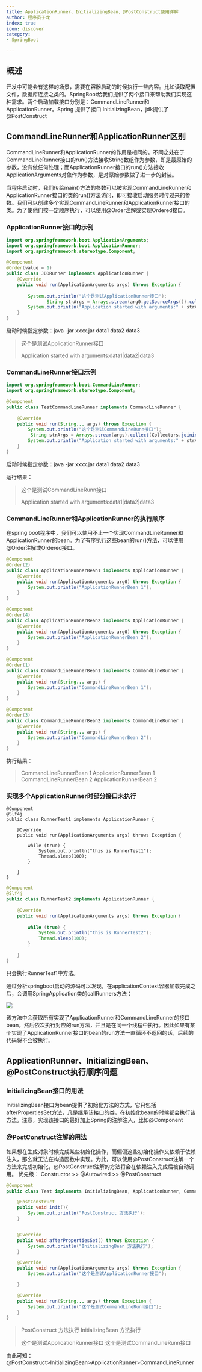 ```yaml
---
title: ApplicationRunner、InitializingBean、@PostConstruct使用详解
author: 程序员子龙
index: true
icon: discover
category:
- SpringBoot

---
```

## 概述

开发中可能会有这样的场景，需要在容器启动的时候执行一些内容。比如读取配置文件，数据库连接之类的。SpringBoot给我们提供了两个接口来帮助我们实现这种需求。两个启动加载接口分别是：CommandLineRunner和ApplicationRunner。Spring 提供了接口 InitializingBean，jdk提供了@PostConstruct

## CommandLineRunner和ApplicationRunner区别

CommandLineRunner和ApplicationRunner的作用是相同的。不同之处在于CommandLineRunner接口的run()方法接收String数组作为参数，即是最原始的参数，没有做任何处理；而ApplicationRunner接口的run()方法接收ApplicationArguments对象作为参数，是对原始参数做了进一步的封装。

当程序启动时，我们传给main()方法的参数可以被实现CommandLineRunner和ApplicationRunner接口的类的run()方法访问，即可接收启动服务时传过来的参数。我们可以创建多个实现CommandLineRunner和ApplicationRunner接口的类。为了使他们按一定顺序执行，可以使用@Order注解或实现Ordered接口。

### ApplicationRunner接口的示例

```java
import org.springframework.boot.ApplicationArguments;
import org.springframework.boot.ApplicationRunner;
import org.springframework.stereotype.Component;
 
@Component
@Order(value = 1)
public class JDDRunner implements ApplicationRunner {
    @Override
    public void run(ApplicationArguments args) throws Exception {
    
        System.out.println("这个是测试ApplicationRunner接口");
               String strArgs = Arrays.stream(arg0.getSourceArgs()).collect(Collectors.joining("|"));
        System.out.println("Application started with arguments:" + strArgs);
    }
}

```

启动时候指定参数：java -jar xxxx.jar data1 data2 data3 

> 这个是测试ApplicationRunner接口
>
> Application started with arguments:data1|data2|data3

### CommandLineRunner接口示例

```java
import org.springframework.boot.CommandLineRunner;
import org.springframework.stereotype.Component;

@Component
public class TestCommandLineRunner implements CommandLineRunner {
 
    @Override
    public void run(String... args) throws Exception {
        System.out.println("这个是测试CommandLineRunn接口");
         String strArgs = Arrays.stream(args).collect(Collectors.joining("|"));
        System.out.println("Application started with arguments:" + strArgs);
    }
}
```

启动时候指定参数：java -jar xxxx.jar data1 data2 data3 

运行结果：

> 这个是测试CommandLineRunn接口
>
> Application started with arguments:data1|data2|data3

### CommandLineRunner和ApplicationRunner的执行顺序

在spring boot程序中，我们可以使用不止一个实现CommandLineRunner和ApplicationRunner的bean。为了有序执行这些bean的run()方法，可以使用@Order注解或Ordered接口。

```java
@Component
@Order(2)
public class ApplicationRunnerBean1 implements ApplicationRunner {
    @Override
    public void run(ApplicationArguments arg0) throws Exception {
        System.out.println("ApplicationRunnerBean 1");
    }
}
```

```java
@Component
@Order(4)
public class ApplicationRunnerBean2 implements ApplicationRunner {
    @Override
    public void run(ApplicationArguments arg0) throws Exception {
        System.out.println("ApplicationRunnerBean 2");
    }
}
```

```java
@Component
@Order(1)
public class CommandLineRunnerBean1 implements CommandLineRunner {
    @Override
    public void run(String... args) {
        System.out.println("CommandLineRunnerBean 1");
    }
}
```

```java
@Component
@Order(3)
public class CommandLineRunnerBean2 implements CommandLineRunner {
    @Override
    public void run(String... args) {
        System.out.println("CommandLineRunnerBean 2");
    }
}
```

执行结果：

> CommandLineRunnerBean 1
> ApplicationRunnerBean 1
> CommandLineRunnerBean 2
> ApplicationRunnerBean 2

### 实现多个ApplicationRunner时部分接口未执行

```
@Component
@Slf4j
public class RunnerTest1 implements ApplicationRunner {
 
    @Override
    public void run(ApplicationArguments args) throws Exception {
 
        while (true) {
            System.out.println("this is RunnerTest1");
            Thread.sleep(100);
        }
 
    }
}
```

```java
@Component
@Slf4j
public class RunnerTest2 implements ApplicationRunner {
 
    @Override
    public void run(ApplicationArguments args) throws Exception {
 
        while (true) {
            System.out.println("this is RunnerTest2");
            Thread.sleep(100);
        }
 
    }
}
```

只会执行RunnerTest1中方法。

通过分析springboot启动的源码可以发现，在applicationContext容器加载完成之后，会调用SpringApplication类的callRunners方法：

![](https://www.freesion.com/images/194/07f67d35d13eaab6a2bacae804ae8e8a.png)

该方法中会获取所有实现了ApplicationRunner和CommandLineRunner的接口bean，然后依次执行对应的run方法，并且是在同一个线程中执行。因此如果有某个实现了ApplicationRunner接口的bean的run方法一直循环不返回的话，后续的代码将不会被执行。

## ApplicationRunner、InitializingBean、@PostConstruct执行顺序问题

### InitializingBean接口的用法

InitializingBean接口为bean提供了初始化方法的方式，它只包括afterPropertiesSet方法，凡是继承该接口的类，在初始化bean的时候都会执行该方法。注意，实现该接口的最好加上Spring的注解注入，比如@Component

### @PostConstruct注解的用法

如果想在生成对象时候完成某些初始化操作，而偏偏这些初始化操作又依赖于依赖注入，那么就无法在构造函数中实现。为此，可以使用@PostConstruct注解一个方法来完成初始化，@PostConstruct注解的方法将会在依赖注入完成后被自动调用。 优先级： Constructor >> @Autowired >> @PostConstruct

```java
@Component
public class Test implements InitializingBean, ApplicationRunner, CommandLineRunner {

    @PostConstruct
    public void init(){
        System.out.println("PostConstruct 方法执行");
    }


    @Override
    public void afterPropertiesSet() throws Exception {
        System.out.println("InitializingBean 方法执行");
    }

    @Override
    public void run(ApplicationArguments args) throws Exception {
        System.out.println("这个是测试ApplicationRunner接口");

    }

    @Override
    public void run(String... args) throws Exception {
        System.out.println("这个是测试CommandLineRunn接口");
    }
}
```

> PostConstruct 方法执行
> InitializingBean 方法执行
>
> 这个是测试ApplicationRunner接口
> 这个是测试CommandLineRunn接口

由此可知： @PostConstruct>InitializingBean>ApplicationRunner>CommandLineRunner